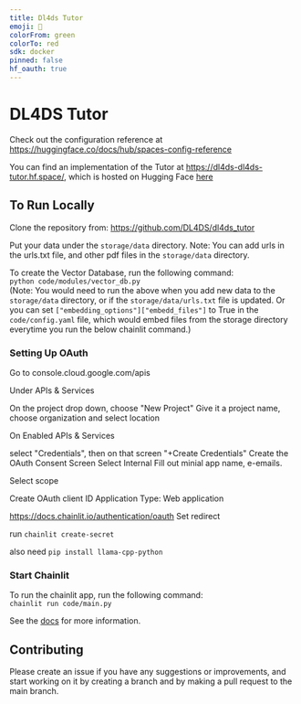 ```yaml
---
title: Dl4ds Tutor
emoji: 🏃
colorFrom: green
colorTo: red
sdk: docker
pinned: false
hf_oauth: true
---
```


# DL4DS Tutor

Check out the configuration reference at https://huggingface.co/docs/hub/spaces-config-reference

You can find an implementation of the Tutor at https://dl4ds-dl4ds-tutor.hf.space/, which is hosted on Hugging Face [here](https://huggingface.co/spaces/dl4ds/dl4ds_tutor)

## To Run Locally 

Clone the repository from: https://github.com/DL4DS/dl4ds_tutor    

Put your data under the `storage/data` directory. Note: You can add urls in the urls.txt file, and other pdf files in the `storage/data` directory.    

To create the Vector Database, run the following command:   
```python code/modules/vector_db.py```    
(Note: You would need to run the above when you add new data to the `storage/data` directory, or if the ``storage/data/urls.txt`` file is updated. Or you can set ``["embedding_options"]["embedd_files"]`` to True in the `code/config.yaml` file, which would embed files from the storage directory everytime you run the below chainlit command.)

### Setting Up OAuth

Go to console.cloud.google.com/apis

Under APIs & Services

On the project drop down, choose "New Project"
Give it a project name, choose organization and select location

On Enabled APIs  & Services

select "Credentials", then on that screen "+Create Credentials"
Create the OAuth Consent Screen
Select Internal
Fill out minial app name, e-emails.

Select scope

Create OAuth client ID
Application Type: Web application

https://docs.chainlit.io/authentication/oauth
Set redirect

run `chainlit create-secret`

also need `pip install llama-cpp-python`

### Start Chainlit

To run the chainlit app, run the following command:   
```chainlit run code/main.py```

See the [docs](https://github.com/DL4DS/dl4ds_tutor/tree/main/docs) for more information.

## Contributing

Please create an issue if you have any suggestions or improvements, and start working on it by creating a branch and by making a pull request to the main branch.

